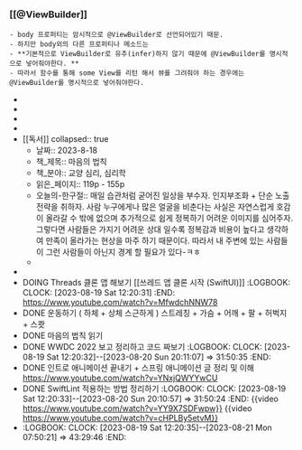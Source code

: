### [[@ViewBuilder]]
	- body 프로퍼티는 암시적으로 @ViewBuilder로 선언되어있기 때문.
	- 하지만 body외의 다른 프로퍼티나 메소드는
	- **기본적으로 ViewBuilder로 유추(infer)하지 않기 때문에 @ViewBuilder를 명시적으로 넣어줘야한다. **
	- 따라서 함수를 통해 some View를 리턴 해서 뷰를 그려줘야 하는 경우에는 @ViewBuilder를 명시적으로 넣어줘야한다.
-
-
-
-
- [[독서]]
  collapsed:: true
	- 날짜:: 2023-8-18
	- 책_제목:: 마음의 법칙
	- 책_분야:: 교양 심리, 심리학
	- 읽은_페이지:: 119p - 155p
	- 오늘의-한구절:: 매일 습관처럼 굳어진 일상을 부수자. 인지부조화 + 단순 노출 전략을 취하자. 사람 누구에게나 많은 얼굴을 비춘다는 사실은 자연스럽게 호감이 올라갈 수 밖에 없으며 추가적으로 쉽게 정복하기 어려운 이미지를 심어주자. 그렇다면 사람들은 가지기 어려운 상대 일수록 정복감과 비용이 높다고 생각하여 만족이 올라가는 현상을 마주 하기 때문이다. 따라서 내 주변에 있는 사람들이 그런 사람들이 아닌지 경계 할 필요가 있다-ㅋㅎ
	-
-
- DOING Threads 클론 앱 해보기 [[쓰레드 앱 클론 시작 (SwiftUI)]]
  :LOGBOOK:
  CLOCK: [2023-08-19 Sat 12:20:31]
  :END:
  https://www.youtube.com/watch?v=MfwdchNNW78
- DONE 운동하기 ( 하체 + 상체 스근하게 ) 
  스트레칭 + 가슴 + 어깨 + 팔 + 허벅지 + 스쾃
- DONE 마음의 법칙 읽기
- DONE WWDC 2022 보고 정리하고 코드 짜보기
  :LOGBOOK:
  CLOCK: [2023-08-19 Sat 12:20:32]--[2023-08-20 Sun 20:11:07] =>  31:50:35
  :END:
- DONE 인트로 애니메이션 끝내기 + 스프링 애니메이션 글 정리 및 이해
  https://www.youtube.com/watch?v=YNxjQWYYwCU
- DONE SwiftLint 적용하는 방법 정리하기 
  :LOGBOOK:
  CLOCK: [2023-08-19 Sat 12:20:33]--[2023-08-20 Sun 20:10:57] =>  31:50:24
  :END:
  {{video https://www.youtube.com/watch?v=YY9X7SDFwpw}}
  {{video https://www.youtube.com/watch?v=cHPLBy5etvM}}
- :LOGBOOK:
  CLOCK: [2023-08-19 Sat 12:20:35]--[2023-08-21 Mon 07:50:21] =>  43:29:46
  :END: